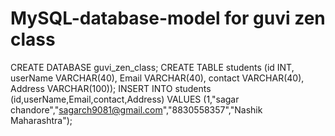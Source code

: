 # MySQL-database-model for guvi zen class
CREATE DATABASE guvi_zen_class;
CREATE TABLE students (id INT, userName VARCHAR(40), Email VARCHAR(40), contact VARCHAR(40), Address VARCHAR(100));
INSERT INTO students (id,userName,Email,contact,Address) VALUES (1,"sagar chandore","sagarch9081@gmail.com","8830558357","Nashik Maharashtra");
